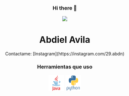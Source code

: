 <div align="center">
  <h3>Hi there 👋</h3>  
  <img src="https://media.tenor.com/HCbWEaJJ9s8AAAAM/typing-typing-emoji.gif">
   <h1>Abdiel Avila</h1>
</div>
<div align="center">
  Contactame: [Instagram](https://instagram.com/29.abdn)
  <h3>Herramientas que uso</h3>
  <img src="https://github.com/devicons/devicon/blob/master/icons/java/java-original-wordmark.svg" title="Java" alt="Java" width="50" height="50">
  <img src="https://github.com/devicons/devicon/blob/master/icons/python/python-original-wordmark.svg" title="Python" alt="Python" width="50" height="50">
<!--
**abdn29/abdn29** is a ✨ _special_ ✨ repository because its `README.md` (this file) appears on your GitHub profile.

Here are some ideas to get you started:

- 🔭 I’m currently working on ...
- 🌱 I’m currently learning ...
- 👯 I’m looking to collaborate on ...
- 🤔 I’m looking for help with ...
- 💬 Ask me about ...
- 📫 How to reach me: ...
- 😄 Pronouns: ...
- ⚡ Fun fact: ...
-->
